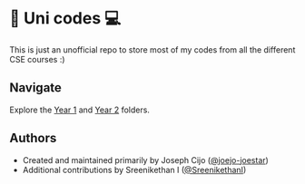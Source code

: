 # 🏫 Uni codes 💻

This is just an unofficial repo to store most of my codes from all the different
CSE courses :)

## Navigate

Explore the [Year 1](Year%201/) and [Year 2](Year%202/) folders.

## Authors

- Created and maintained primarily by Joseph Cijo ([@joejo-joestar](https://github.com/joejo-joestar))
- Additional contributions by Sreenikethan I ([@SreenikethanI](https://github.com/SreenikethanI))
